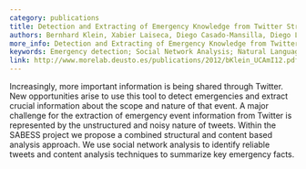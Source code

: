 ```yaml
--- 
category: publications
title: Detection and Extracting of Emergency Knowledge from Twitter Streams
authors: Bernhard Klein, Xabier Laiseca, Diego Casado-Mansilla, Diego López-de-Ipiña, Alejandro Prada Nespral
more_info: Detection and Extracting of Emergency Knowledge from Twitter Streams. In Proceedings of 6th International Conference on Ubiquitous Computing and Ambient Inteligence (UCAmI'12) December 3-5, 2012 - Vitoria-Gasteiz, Spain.
keywords: Emergency detection; Social Network Analysis; Natural Language Processing.
link: http://www.morelab.deusto.es/publications/2012/bKlein_UCAmI12.pdf
--- 
```

Increasingly, more important information is being shared through Twitter. New opportunities arise to use this tool 
to detect emergencies and extract crucial information about the scope and nature of that event. A major challenge 
for the extraction of emergency event information from Twitter is represented by the unstructured and noisy nature of 
tweets. Within the SABESS project we propose a combined structural and content based analysis approach. We use social 
network analysis to identify reliable tweets and content analysis techniques to summarize key emergency facts.